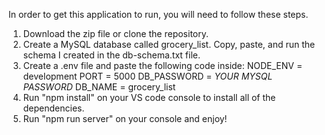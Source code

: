 In order to get this application to run, you will need to follow these steps.

1. Download the zip file or clone the repository.
2. Create a MySQL database called grocery_list. Copy, paste, and run the schema I created in the db-schema.txt file.
3. Create a .env file and paste the following code inside:
NODE_ENV = development
PORT = 5000
DB_PASSWORD = *YOUR MYSQL PASSWORD*
DB_NAME = grocery_list
4. Run "npm install" on your VS code console to install all of the dependencies.  
5. Run "npm run server" on your console and enjoy!
